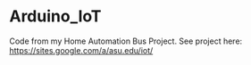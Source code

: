 # Arduino_IoT

Code from my Home Automation Bus Project.
See project here: https://sites.google.com/a/asu.edu/iot/
